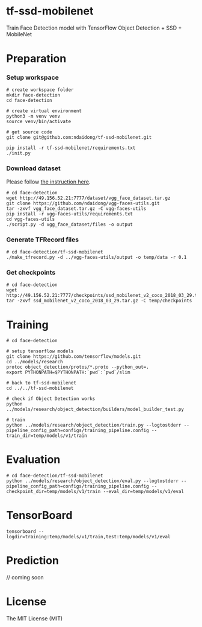 # tf-ssd-mobilenet
Train Face Detection model with TensorFlow Object Detection + SSD + MobileNet


# Preparation

### Setup workspace

```
# create workspace folder
mkdir face-detection
cd face-detection

# create virtual environment
python3 -m venv venv
source venv/bin/activate

# get source code
git clone git@github.com:ndaidong/tf-ssd-mobilenet.git

pip install -r tf-ssd-mobilenet/requirements.txt
./init.py

```


### Download dataset


Please follow [the instruction here](https://github.com/ndaidong/vgg-faces-utils#usage).


```
# cd face-detection
wget http://49.156.52.21:7777/dataset/vgg_face_dataset.tar.gz
git clone https://github.com/ndaidong/vgg-faces-utils.git
tar -zxvf vgg_face_dataset.tar.gz -C vgg-faces-utils
pip install -r vgg-faces-utils/requirements.txt
cd vgg-faces-utils
./script.py -d vgg_face_dataset/files -o output
```


### Generate TFRecord files

```
# cd face-detection/tf-ssd-mobilenet
./make_tfrecord.py -d ../vgg-faces-utils/output -o temp/data -r 0.1

```

### Get checkpoints

```
# cd face-detection
wget http://49.156.52.21:7777/checkpoints/ssd_mobilenet_v2_coco_2018_03_29.tar.gz
tar -zxvf ssd_mobilenet_v2_coco_2018_03_29.tar.gz -C temp/checkpoints
```


# Training


```
# cd face-detection

# setup tensorflow models
git clone https://github.com/tensorflow/models.git
cd ../models/research
protoc object_detection/protos/*.proto --python_out=.
export PYTHONPATH=$PYTHONPATH:`pwd`:`pwd`/slim

# back to tf-ssd-mobilenet
cd ../../tf-ssd-mobilenet

# check if Object Detection works
python ../models/research/object_detection/builders/model_builder_test.py

# train
python ../models/research/object_detection/train.py --logtostderr --pipeline_config_path=configs/training_pipeline.config --train_dir=temp/models/v1/train
```

# Evaluation


```
# cd face-detection/tf-ssd-mobilenet
python ../models/research/object_detection/eval.py --logtostderr --pipeline_config_path=configs/training_pipeline.config --checkpoint_dir=temp/models/v1/train --eval_dir=temp/models/v1/eval

```


# TensorBoard

```
tensorboard --logdir=training:temp/models/v1/train,test:temp/models/v1/eval
```

# Prediction


// coming soon


# License

The MIT License (MIT)

